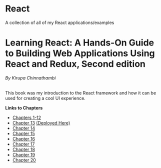 # React
A collection of all of my React applications/examples

<h1>Learning React: A Hands-On Guide to Building Web Applications Using React and Redux, Second edition</h1>
<i>By Kirupa Chinnathambi</i>
<br>
<br>
<p> This book was my introduction to the React framework and how it can be used for creating a cool UI experience.
</p> 
<b>Links to Chapters</b>
<ul>
  <li>
    <a href="https://github.com/justinfrey64/learning-react-chapters-1-through-12">Chapters 1-12</a>
  </li>
  <li>
    <a href="https://github.com/justinfrey64/learning-react-chapter-13">Chapter 13</a>
    <a href="https://justinfrey64.github.io/learning-react-chapter-13">(Deployed Here)</a>
  </li>
  <li>
    <a href="https://github.com/justinfrey64/learning-react-chapter-14">Chapter 14</a>
  </li>
  <li>
    <a href="https://github.com/justinfrey64/learning-react-chapter-15">Chapter 15</a>
  </li>
  <li>
    <a href="https://github.com/justinfrey64/learning-react-chapter-16">Chapter 16</a>
  </li>
  <li>
    <a href="https://github.com/justinfrey64/learning-react-chapter-17">Chapter 17</a>
  </li>
  <li>
    <a href="https://github.com/justinfrey64/learning-react-chapter-18">Chapter 18</a>
  </li>
  <li>
    <a href="https://github.com/justinfrey64/learning-react-chapter-19">Chapter 19</a>
  </li>
  <li>
    <a href="https://github.com/justinfrey64/learning-react-chapter-20">Chapter 20</a>
  </li>
</ul>
